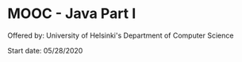 # MOOC - Java Part I

Offered by: University of Helsinki's Department of Computer Science

Start date: 05/28/2020 
